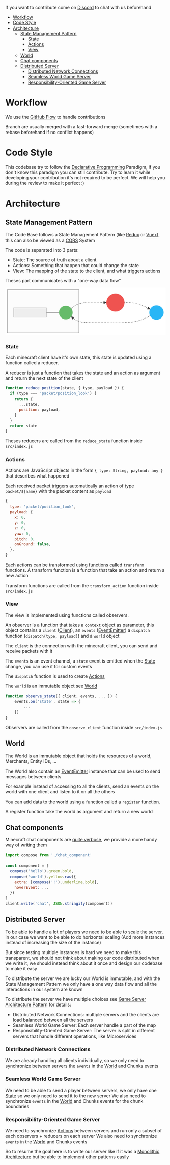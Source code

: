 If you want to contribute come on [Discord](https://discord.gg/gaqrFT5) to chat with us beforehand

- [Workflow](#workflow)
- [Code Style](#code-style)
- [Architecture](#architecture)
  - [State Management Pattern](#state-management-pattern)
    - [State](#state)
    - [Actions](#actions)
    - [View](#view)
  - [World](#world)
  - [Chat components](#chat-components)
  - [Distributed Server](#distributed-server)
    - [Distributed Network Connections](#distributed-network-connections)
    - [Seamless World Game Server](#seamless-world-game-server)
    - [Responsibility-Oriented Game Server](#responsibility-oriented-game-server)

# Workflow

We use the [GitHub Flow](https://guides.github.com/introduction/flow/) to handle contributions

Branch are usually merged with a fast-forward merge (sometimes with a rebase beforehand if no conflict happens)

# Code Style

This codebase try to follow the [Declarative Programming](https://en.wikipedia.org/wiki/Declarative_programming) Paradigm,
if you don't know this paradigm you can still contribute. Try to learn it while developing your contribution it's not required
to be perfect. We will help you during the review to make it perfect :)

# Architecture

## State Management Pattern

The Code Base follows a State Management Pattern (like [Redux](https://redux.js.org/introduction/core-concepts) or [Vuex](https://vuex.vuejs.org/#what-is-a-state-management-pattern)), this can also be viewed as a [CQRS](https://en.wikipedia.org/wiki/Command%E2%80%93query_separation#Command_query_responsibility_segregation) System

The code is separated into 3 parts:

- State: The source of truth about a client
- Actions: Something that happen that could change the state
- View: The mapping of the state to the client, and what triggers actions

Theses part communicates with a "one-way data flow"

![Flow](media/flow.svg)

### State

Each minecraft client have it's own state, this state is updated using a function called a reducer.

A reducer is just a function that takes the state and an action as argument and return the next state of the client

```js
function reduce_position(state, { type, payload }) {
  if (type === 'packet/position_look') {
    return {
      ...state,
      position: payload,
    }
  }
  return state
}
```

Theses reducers are called from the `reduce_state` function inside `src/index.js`

### Actions

Actions are JavaScript objects in the form `{ type: String, payload: any }` that describes what happened

Each received packet triggers automatically an action of type `packet/${name}` with the packet content
as `payload`

```js
{
  type: 'packet/position_look',
  payload: {
    x: 0,
    y: 0,
    z: 0,
    yaw: 0,
    pitch: 0,
    onGround: false,
  },
}
```

Each actions can be transformed using functions called `transform` functions. A transform function is a function that take
an action and return a new action

Transform functions are called from the `transform_action` function inside `src/index.js`

### View

The view is implemented using functions called observers.

An observer is a function that takes a `context` object as parameter, this object contains a `client` ([Client](https://github.com/PrismarineJS/node-minecraft-protocol/blob/master/docs/API.md#mcclientisserverversioncustompackets)), an `events` ([EventEmitter](https://nodejs.org/api/events.html#events_class_eventemitter)) a `dispatch` function (`dispatch(type, payload)`) and a `world` object

The `client` is the connection with the minecraft client, you can send and receive packets with it

The `events` is an event channel, a `state` event is emitted when the [State](#State) change, you can use it for custom events

The `dispatch` function is used to create [Actions](#Actions)

The `world` is an immutable object see [World](#World)

```js
function observe_state({ client, events, ... }) {
	events.on('state', state => {
		...
	})
}
```

Observers are called from the `observe_client` function inside `src/index.js`

## World

The World is an immutable object that holds the resources of a world, Merchants, Entity IDs, ...

The World also contain an [EventEmitter](https://nodejs.org/api/events.html#events_class_eventemitter) instance
that can be used to send messages between clients

For example instead of accessing to all the clients, send an events on the world with one client and
listen to it on all the others

You can add data to the world using a function called a `register` function.

A register function take the world as argument and return a new world

## Chat components

Minecraft chat components are [quite verbose](https://wiki.vg/Chat#Colors), we provide a more handy way of writing them

```js
import compose from './chat_component'

const component = [
  compose('hello').green.bold,
  compose('world').yellow.raw({
    extra: [compose('!').underline.bold],
    hoverEvent: ...
  })
]
client.write('chat', JSON.stringify(component))
```

## Distributed Server

To be able to handle a lot of players we need to be able to scale the server, in our case we want to be able to do horizontal scaling (Add more instances instead of increasing the size of the instance)

But since testing multiple instances is hard we need to make this transparent, we should not think about making our code distributed when we write it, we should instead think about it once and design our codebase to make it easy

To distribute the server we are lucky our World is immutable, and with the State Management Pattern we only have a one way data flow and all the interactions in our system are known

To distribute the server we have multiple choices see [Game Server Architecture Pattern](https://gameserverarchitecture.com/game-server-architecture-patterns/) for details:

- Distributed Network Connections: multiple servers and the clients are load balanced between all the servers
- Seamless World Game Server: Each server handle a part of the map
- Responsibility-Oriented Game Server: The server is split in different servers that handle different operations, like Microservices

### Distributed Network Connections

We are already handling all clients individually, so we only need to synchronize between servers the `events` in the [World](#World) and Chunks events

### Seamless World Game Server

We need to be able to send a player between servers, we only have one [State](#State) so we only need to send it to the new server
We also need to synchronize `events` in the [World](#World) and Chunks events for the chunk boundaries

### Responsibility-Oriented Game Server

We need to synchronize [Actions](#Actions) between servers and run only a subset of each observers + reducers on each server
We also need to synchronize `events` in the [World](#World) and Chunks events

So to resume the goal here is to write our server like if it was a [Monolithic Architecture](https://gameserverarchitecture.com/2015/10/pattern-monolithic-architecture/) but be able to implement other patterns easily
